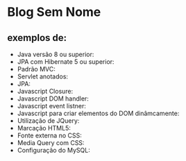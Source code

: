# Blog Sem Nome

## exemplos de:

* Java versão 8 ou superior:
* JPA com Hibernate 5 ou superior:
* Padrão MVC:
* Servlet anotados:
* JPA:
* Javascript Closure:
* Javascript DOM handler:
* Javascript event listner:
* Javascript para criar elementos do DOM dinâmcamente:
* Utilização de JQuery:
* Marcação HTML5:
* Fonte externa no CSS:
* Media Query com CSS:
* Configuração do MySQL:

